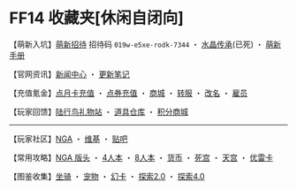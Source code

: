 # FF14 收藏夹[休闲自闭向]

【萌新入坑】[萌新招待](http://act.ff.sdo.com/20180515Zhaodai/index.html) 招待码 `019w-e5xe-rodk-7344` ・ [水晶传承](http://act.ff.sdo.com/project/151019shuijin/index.asp)(已死) ・ [萌新手册](https://bbs.nga.cn/read.php?tid=15174128)

【官网资讯】[新闻中心](http://ff.sdo.com/web8/index.html#/newstab/newslist) ・ [更新笔记](http://ff.sdo.com/web8/index.html#/patchnote)

【充值氪金】[点月卡充值](https://pay.sdo.com/item/GWPAY-100001900) ・ [点券充值](https://pay.sdo.com/item/GWPAY-0) ・ [商城](http://act.ff.sdo.com/20170918Shop/mall.html#/mall) ・ [转服](http://act.ff.sdo.com/project/141028dgf/transfer.asp) ・ [改名](http://act.ff.sdo.com/project/141028dgf/renamed.asp) ・ [雇员](http://act.ff.sdo.com/project/141028dgf/retainer.asp)

【玩家回馈】[陆行鸟礼物站](http://ff.pay.sdo.com/DepositActivity/index.htm) ・ [道具仓库](http://act.ff.sdo.com/20170918Shop/index.html) ・ [积分商城](http://act.ff.sdo.com/20180707jifen/index.html#/exchange/exmall)

----

【玩家社区】[NGA](https://bbs.nga.cn/thread.php?fid=-362960) ・ [维基](https://ff14.huijiwiki.com/wiki/%E9%A6%96%E9%A1%B5) ・ [贴吧](https://tieba.baidu.com/ff14)

【常用攻略】[NGA 版头](https://bbs.nga.cn/read.php?tid=6506247) ・ [4人本](https://bbs.nga.cn/read.php?tid=12767222) ・ [8人本](https://bbs.nga.cn/read.php?tid=13669493) ・ [货币](https://bbs.nga.cn/read.php?tid=15299927) ・ [死宫](https://bbs.nga.cn/read.php?tid=14509371) ・ [天宫](https://bbs.nga.cn/read.php?tid=16406640) ・ [优雷卡](https://bbs.nga.cn/read.php?tid=14590826)

【图鉴收集】[坐骑](https://ff14.huijiwiki.com/wiki/%E5%9D%90%E9%AA%91%E8%8E%B7%E5%8F%96%E6%96%B9%E5%BC%8F) ・ [宠物](https://ff14.huijiwiki.com/wiki/%E5%AE%A0%E7%89%A9) ・ [幻卡](https://ff14.huijiwiki.com/wiki/%E4%B9%9D%E5%AE%AB%E5%B9%BB%E5%8D%A1%E8%8E%B7%E5%8F%96%E6%96%B9%E5%BC%8F) ・ [探索2.0](https://annangela.github.io/FFXIVSightseeingGuide/#/) ・ [探索4.0](https://bbs.nga.cn/read.php?tid=11861705)



<script>
    b = document.createElement('base');
    b.target = '_blank';
    document.head.appendChild(b);
</script>

